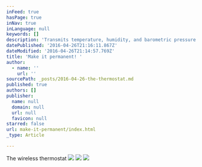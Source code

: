 ```yaml
---
inFeed: true
hasPage: true
inNav: true
inLanguage: null
keywords: []
description: 'Transmits temperature, humidity, and barometric pressure back to user interface and has a relay to control heating or cooling unit.'
datePublished: '2016-04-26T21:16:11.867Z'
dateModified: '2016-04-26T21:14:57.769Z'
title: 'Make it permanent! '
author:
  - name: ''
    url: ''
sourcePath: _posts/2016-04-26-the-thermostat.md
published: true
authors: []
publisher:
  name: null
  domain: null
  url: null
  favicon: null
starred: false
url: make-it-permanent/index.html
_type: Article

---
```

The wireless thermostat
![](https://the-grid-user-content.s3-us-west-2.amazonaws.com/8e6f11e5-b4ea-4534-97af-21b6da512df5.jpg)
![](https://the-grid-user-content.s3-us-west-2.amazonaws.com/ae97dea0-4157-46f9-91ff-0ef1ebec3ff1.jpg)
![](https://the-grid-user-content.s3-us-west-2.amazonaws.com/6f5df865-6d74-4b48-83e7-134eb575fe9f.jpg)